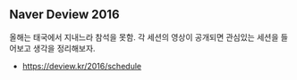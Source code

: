 ## Naver Deview 2016

올해는 태국에서 지내느라 참석을 못함. 각 세션의 영상이 공개되면 관심있는 세션을 들어보고 생각을 정리해보자.

- https://deview.kr/2016/schedule 
